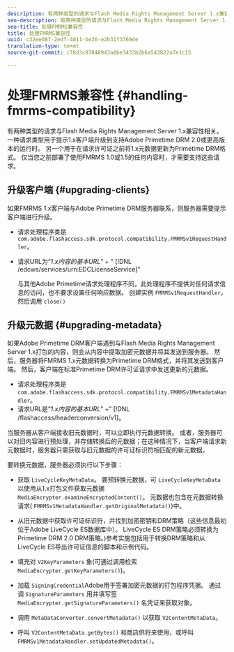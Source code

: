 ```yaml
---
description: 有两种类型的请求与Flash Media Rights Management Server 1.x兼容性相关。 一种请求类型用于提示1.x客户端升级到支持Adobe Primetime DRM 2.0或更高版本的运行时。 另一个用于在请求许可证之前将1.x元数据更新为Primetime DRM格式。 仅当您之前部署了使用FMRMS 1.0或1.5的任何内容时，才需要支持这些请求。
seo-description: 有两种类型的请求与Flash Media Rights Management Server 1.x兼容性相关。 一种请求类型用于提示1.x客户端升级到支持Adobe Primetime DRM 2.0或更高版本的运行时。 另一个用于在请求许可证之前将1.x元数据更新为Primetime DRM格式。 仅当您之前部署了使用FMRMS 1.0或1.5的任何内容时，才需要支持这些请求。
seo-title: 处理FMRMS兼容性
title: 处理FMRMS兼容性
uuid: c32ee087-2edf-4d11-be36-e2b31f3769de
translation-type: tm+mt
source-git-commit: c78d3c87848943a0be3433b2b6a543822a7e1c15

---
```



# 处理FMRMS兼容性 {#handling-fmrms-compatibility}

有两种类型的请求与Flash Media Rights Management Server 1.x兼容性相关。 一种请求类型用于提示1.x客户端升级到支持Adobe Primetime DRM 2.0或更高版本的运行时。 另一个用于在请求许可证之前将1.x元数据更新为Primetime DRM格式。 仅当您之前部署了使用FMRMS 1.0或1.5的任何内容时，才需要支持这些请求。

## 升级客户端 {#upgrading-clients}

如果FMRMS 1.x客户端与Adobe Primetime DRM服务器联系，则服务器需要提示客户端进行升级。

* 请求处理程序类是 `com.adobe.flashaccess.sdk.protocol.compatibility.FMRMSv1RequestHandler`。
* 请求URL为“*1.x内容的基本URL*” + &quot; [!DNL /edcws/services/urn:EDCLicenseService]&quot;

   与其他Adobe Primetime请求处理程序不同，此处理程序不提供对任何请求信息的访问，也不要求设置任何响应数据。 创建实例 `FMRMSv1RequestHandler`，然后调用 `close()`

## 升级元数据 {#upgrading-metadata}

如果Adobe Primetime DRM客户端遇到与Flash Media Rights Management Server 1.x打包的内容，则会从内容中提取加密元数据并将其发送到服务器。 然后，服务器将FMRMS 1.x元数据转换为Primetime DRM格式，并将其发送到客户端。 然后，客户端在标准Primetime DRM许可证请求中发送更新的元数据。

* 请求处理程序类是 `com.adobe.flashaccess.sdk.protocol.compatibility.FMRMSv1MetadataHandler`。
* 请求URL是“*1.x内容的基本URL*” +” [!DNL /flashaccess/headerconversion/v1]。

当服务器从客户端接收旧元数据时，可以立即执行元数据转换。 或者，服务器可以对旧内容进行预处理，并存储转换后的元数据；在这种情况下，当客户端请求新元数据时，服务器只需获取与旧元数据的许可证标识符相匹配的新元数据。

要转换元数据，服务器必须执行以下步骤：

* 获取 `LiveCycleKeyMetaData`。 要预转换元数据，可 `LiveCycleKeyMetaData` 以使用从1.x打包文件获取元数据 `MediaEncrypter.examineEncryptedContent()`。 元数据也包含在元数据转换请求( `FMRMSv1MetadataHandler.getOriginalMetadata()`)中。

* 从旧元数据中获取许可证标识符，并找到加密密钥和DRM策略（这些信息最初位于Adobe LiveCycle ES数据库中）。 LiveCycle ES DRM策略必须转换为Primetime DRM 2.0 DRM策略。)参考实施包括用于转换DRM策略和从LiveCycle ES导出许可证信息的脚本和示例代码。
* 填充对 `V2KeyParameters` 象(可通过调用检索 `MediaEncrypter.getKeyParameters()`)。

* 加载 `SigningCredential`Adobe用于签署加密元数据的打包程序凭据。 通过调 `SignatureParameters` 用并填写签 `MediaEncrypter.getSignatureParameters()` 名凭证来获取对象。

* 调用 `MetaDataConverter.convertMetadata()` 以获取 `V2ContentMetaData`。

* 呼叫 `V2ContentMetaData.getBytes()` 和商店供将来使用，或呼叫 `FMRMSv1MetadataHandler.setUpdatedMetadata()`。